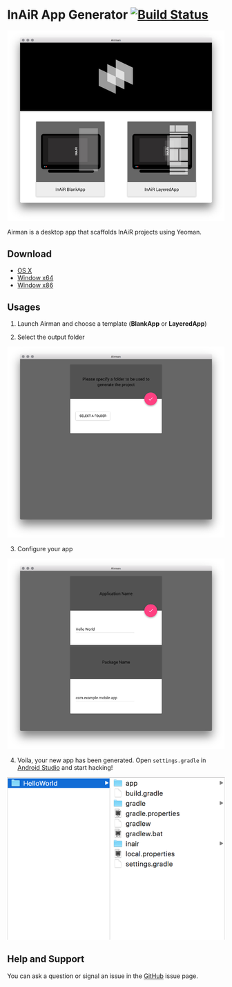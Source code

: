 InAiR App Generator [![Build Status](https://travis-ci.org/longseespace/yeoman-app.svg)](https://travis-ci.org/longseespace/yeoman-app)
===================

![Airman](images/airman.png)

Airman is a desktop app that scaffolds InAiR projects using Yeoman. 

Download
--------

* [OS X](https://download.inair.tv/airman/airman-osx-v0.1.zip)
* [Window x64]()
* [Window x86]()

Usages
------

1. Launch Airman and choose a template (__BlankApp__ or __LayeredApp__)

2. Select the output folder

![Selec Folder](images/airman1.png)

3. Configure your app

![Configure](images/airman2.png)

4. Voila, your new app has been generated. Open `settings.gradle` in [Android Studio](http://developer.android.com/tools/studio/index.html) and start hacking!

![Done](images/airman3.png)

Help and Support
----------------

You can ask a question or signal an issue in the [GitHub](https://github.com/longseespace/yeoman-app/issues) issue page.


